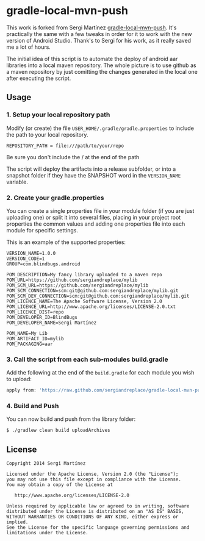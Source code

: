 gradle-local-mvn-push
===============

This work is forked from Sergi Martínez [gradle-local-mvn-push](https://github.com/sergiandreplace/gradle-local-mvn-push). It's practically the same with a few tweaks in order for it to work with the new version of Android Studio. Thank's to Sergi for his work, as it really saved me a lot of hours.

The initial idea of this script is to automate the deploy of android aar libraries into a local maven repository. The whole picture is to use github as a maven repository by just comitting the changes generated in the local one after executing the script.


## Usage


### 1. Setup your local repository path

Modify (or create) the file  `USER_HOME/.gradle/gradle.properties` to include the path to your local repository.

```properties
REPOSITORY_PATH = file:///path/to/your/repo
```
Be sure you don't include the / at the end of the path

The script will deploy the artifacts into a release subfolder, or into a snapshot folder if they have the SNAPSHOT word in the `VERSION_NAME` variable.

### 2. Create your gradle.properties

You can create a single properties file in your module folder (if you are just uploading one) or split it into several files, placing in your project root properties the common values and adding one properties file into each module for specific settings.

This is an example of the supported properties:

```properties
VERSION_NAME=1.0.0
VERSION_CODE=1
GROUP=com.blindbugs.android

POM_DESCRIPTION=My fancy library uploaded to a maven repo
POM_URL=https://github.com/sergiandreplace/mylib
POM_SCM_URL=https://github.com/sergiandreplace/mylib
POM_SCM_CONNECTION=scm:git@github.com:sergiandreplace/mylib.git
POM_SCM_DEV_CONNECTION=scm:git@github.com:sergiandreplace/mylib.git
POM_LICENCE_NAME=The Apache Software License, Version 2.0
POM_LICENCE_URL=http://www.apache.org/licenses/LICENSE-2.0.txt
POM_LICENCE_DIST=repo
POM_DEVELOPER_ID=BlindBugs
POM_DEVELOPER_NAME=Sergi Martínez

POM_NAME=My Lib
POM_ARTIFACT_ID=mylib
POM_PACKAGING=aar

```


### 3. Call the script from each sub-modules build.gradle

Add the following at the end of the `build.gradle` for each module you wish to upload:

```groovy
apply from: 'https://raw.github.com/sergiandreplace/gradle-local-mvn-push/master/gradle-local-mvn-push.gradle'
```

### 4. Build and Push

You can now build and push from the library folder:

```bash
$ ./gradlew clean build uploadArchives
```

## License

    Copyright 2014 Sergi Martínez

    Licensed under the Apache License, Version 2.0 (the "License");
    you may not use this file except in compliance with the License.
    You may obtain a copy of the License at

       http://www.apache.org/licenses/LICENSE-2.0

    Unless required by applicable law or agreed to in writing, software
    distributed under the License is distributed on an "AS IS" BASIS,
    WITHOUT WARRANTIES OR CONDITIONS OF ANY KIND, either express or implied.
    See the License for the specific language governing permissions and
    limitations under the License.

